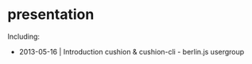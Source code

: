 presentation
============

Including:

- 2013-05-16 | Introduction cushion & cushion-cli - berlin.js usergroup

